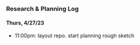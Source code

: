 ### Research & Planning Log
#### Thurs, 4/27/23

* 11:00pm: layout repo. start planning rough sketch
